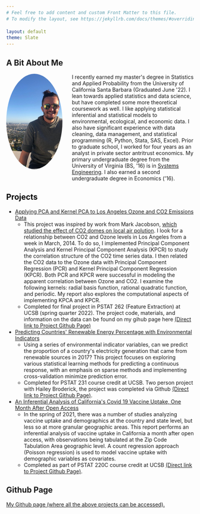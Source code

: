 ```yaml
---
# Feel free to add content and custom Front Matter to this file.
# To modify the layout, see https://jekyllrb.com/docs/themes/#overriding-theme-defaults

layout: default
theme: Slate
---
```


<h2>A Bit About Me</h2>

<div style="width: 100%;">
 
 <div style="width: 30%; float: left;">
  <img src="Callum_Observatory.jpg" alt="Callum Weinberg" style="width: auto; height:256px; object-fit: cover; border-radius: 50%;">
 </div>
 
 <div style="margin-left: 35%;">
  <p> I recently earned my master's degree in Statistics and Applied Probability from the University of California Santa Barbara (Graduated June '22). I lean towards applied statistics and data science, but have completed some more theoretical coursework as well. I like applying statistical inferential and statistical models to environmental, ecological, and economic data. I also have significant experience with data cleaning, data management, and statistical programming (R, Python, Stata, SAS, Excel). Prior to graduate school, I worked for four years as an analyst in private sector antritrust economics. My primary undergraduate degree from the University of Virginia (BS, '16) is in <a href = "https://engineering.virginia.edu/departments/engineering-systems-and-environment/systems-engineering" target="_blank">Systems Engineering</a>. I also earned a second undergraduate degree in Economics ('16).</p>
 </div>

</div>

<h2 style="color: black;">Projects</h2>
 <ul>
 
  <!-- Renewable Energy Prediction Project -->
  <li><a href="https://leoncw.github.io/CO2-Analysis-with-PCA-and-KPCA/PSTAT_262_FE_Final_Callum_Weinberg_Report.pdf" target="_blank">Applying PCA and Kernel PCA to Los Angeles Ozone and CO2 Emissions Data</a>
   <ul>
    <li> This project was inspired by work from Mark Jacobson, <a href="https://web.stanford.edu/group/efmh/jacobson/Articles/V/es903018m.pdf" target="_blank">which studied the effect of CO2 domes on local air polution</a>. I look for a relationship between CO2 and Ozone levels in Los Angeles from a week in March, 2014. To do so, I implemented Principal Component Analysis and Kernel Principal Component Analysis (KPCR) to study the correlation structure of the CO2 time series data. I then related the CO2 data to the Ozone data with Principal Component Regression (PCR) and Kernel Principal Component Regression (KPCR). Both PCR and KPCR were successful in modeling the apparent correlation between Ozone and CO2. I examine the following kernels: radial basis function, rational quadratic function, and periodic. My report also explores the computational aspects of implementing KPCA and KPCR.</li>
    <li> Completed for final project in PSTAT 262 (Feature Extraction) at UCSB (spring quarter 2022). The project code, materials, and information on the data can be found on my gihub page here <a href="https://github.com/leoncw/CO2-Analysis-with-PCA-and-KPCA" target="_blank">(Direct link to Project Github Page)</a> </li>
   </ul>
  </li>

  <!-- Renewable Energy Prediction Project -->
  <li><a href="https://leoncw.github.io/PSTAT231_Final/Final_Project_html_Broderick_Weinberg.html" target="_blank">Predicting Countries' Renewable Energy Percentage with Environmental Indicators</a>
    <ul>
      <li>Using a series of environmental indicator variables, can we predict the proportion of a country's electricity generation that came from renewable sources in 2017? This project focuses on exploring various statistical learning methods for predicting a continuous response, with an emphasis on sparse methods and implementing cross-validation minimize prediction error.</li>
      <li>Completed for PSTAT 231 course credit at UCSB. Two person project with Hailey Broderick, the project was completed via Github <a href="https://github.com/leoncw/PSTAT231_Final" target="_blank">(Direct link to Project Github Page)</a>.</li>
    </ul>  
  </li>
 
  <!-- Covid 19 Vaccination California Project -->
  <li><a href="https://leoncw.github.io/California-Covid-19-Vaccine-Analysis/220C_Final_Project%20Callum%20Weinberg.pdf" target="_blank">An Inferential Analysis of California's Covid 19 Vaccine Uptake, One Month After Open Access</a>
    <ul>
      <li>In the spring of 2021, there was a number of studies analyzing vaccine uptake and demographics at the country and state level, but less so at more granular geographic areas. This report performs an inferential analysis of vaccine uptake in California a month after open access, with observations being tabulated at the Zip Code Tabulation Area geographic level. A count regression approach (Poisson regression) is used to model vaccine uptake with demographic variables as covariates. </li>
      <li>Completed as part of PSTAT 220C course credit at UCSB <a href="https://github.com/leoncw/California-Covid-19-Vaccine-Analysis" target="_blank">(Direct link to Project Github Page)</a>.</li>
    </ul>  
  </li>
   
</ul> 


<h2>Github Page</h2>
<a href="https://github.com/leoncw/" target="_blank">My Github page (where all the above projects can be accessed).</a>
